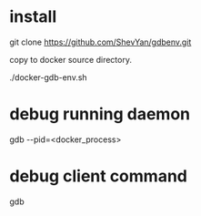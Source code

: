 # install

git clone https://github.com/ShevYan/gdbenv.git

copy to docker source directory.

./docker-gdb-env.sh


# debug running daemon
gdb --pid=<docker_process>

# debug client command
gdb <command>
